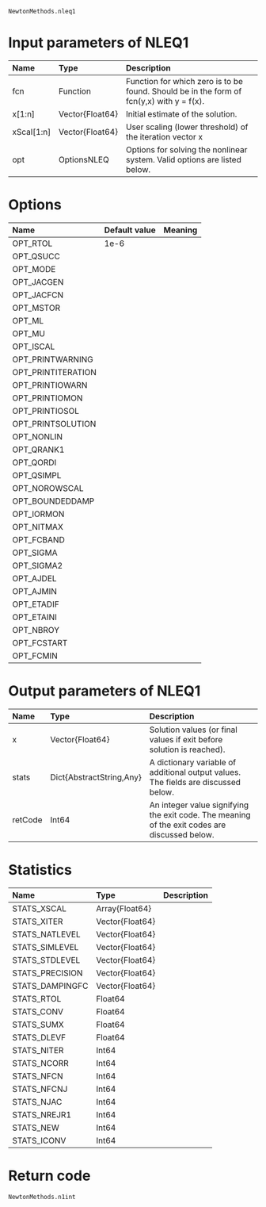 ```@docs
NewtonMethods.nleq1
```
Input parameters of NLEQ1
=========================
| Name       | Type                      | Description|
|:-----------|:--------------------------|:-----------|
| fcn        | Function                  | Function for which zero is to be found. Should be in the form of fcn(y,x) with y = f(x). |
| x[1:n]     | Vector&#123;Float64&#125; | Initial estimate of the solution.                                                        |
| xScal[1:n] | Vector&#123;Float64&#125; | User scaling (lower threshold) of the iteration vector x                                 |
| opt        | OptionsNLEQ               | Options for solving the nonlinear system. Valid options are listed below.                |

Options
=======
| Name               | Default value   | Meaning |
|:-------------------|:----------------|:------------|
| OPT_RTOL           | 1e-6 |  |
| OPT_QSUCC          |  |  |
| OPT_MODE           |  |  |
| OPT_JACGEN         |  |  |
| OPT_JACFCN         |  |  |
| OPT_MSTOR          |  |  |
| OPT_ML             |  |  |
| OPT_MU             |  |  |
| OPT_ISCAL          |  |  |
| OPT_PRINTWARNING   |  |  |
| OPT_PRINTITERATION |  |  |
| OPT_PRINTIOWARN    |  |  |
| OPT_PRINTIOMON     |  |  |
| OPT_PRINTIOSOL     |  |  |
| OPT_PRINTSOLUTION  |  |  |
| OPT_NONLIN         |  |  |
| OPT_QRANK1         |  |  |
| OPT_QORDI          |  |  |
| OPT_QSIMPL         |  |  |
| OPT_NOROWSCAL      |  |  |
| OPT_BOUNDEDDAMP    |  |  |
| OPT_IORMON         |  |  |
| OPT_NITMAX         |  |  |
| OPT_FCBAND         |  |  |
| OPT_SIGMA          |  |  |
| OPT_SIGMA2         |  |  |
| OPT_AJDEL          |  |  |
| OPT_AJMIN          |  |  |
| OPT_ETADIF         |  |  |
| OPT_ETAINI         |  |  |
| OPT_NBROY          |  |  |
| OPT_FCSTART        |  |  |
| OPT_FCMIN          |  |  |

Output parameters of NLEQ1
==========================
| Name    | Type                            | Description |
|:--------|:--------------------------------|:------------|
| x       | Vector&#123;Float64&#125;       | Solution values (or final values if exit before solution is reached). |
| stats   | Dict&#123;AbstractString,Any&#125; | A dictionary variable of additional output values. The fields are discussed below. |
| retCode | Int64                           | An integer value signifying the exit code. The meaning of the exit codes are discussed below. |

Statistics
==========
| Name            | Type            | Description |
|:----------------|:----------------|:------------|
| STATS_XSCAL     | Array{Float64}  |             |
| STATS_XITER     | Vector{Float64} |             |
| STATS_NATLEVEL  | Vector{Float64} |             |
| STATS_SIMLEVEL  | Vector{Float64} |             |
| STATS_STDLEVEL  | Vector{Float64} |             |
| STATS_PRECISION | Vector{Float64} |             |
| STATS_DAMPINGFC | Vector{Float64} |             |
| STATS_RTOL      | Float64         |             |
| STATS_CONV      | Float64         |             |
| STATS_SUMX      | Float64         |             |
| STATS_DLEVF     | Float64         |             |
| STATS_NITER     | Int64           |             |
| STATS_NCORR     | Int64           |             |
| STATS_NFCN      | Int64           |             |
| STATS_NFCNJ     | Int64           |             |
| STATS_NJAC      | Int64           |             |
| STATS_NREJR1    | Int64           |             |
| STATS_NEW       | Int64           |             |
| STATS_ICONV     | Int64           |             |

Return code
===========

```@docs
NewtonMethods.n1int
```
